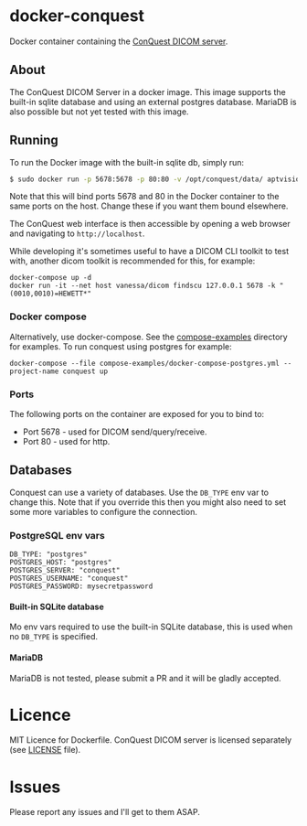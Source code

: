# docker-conquest
Docker container containing the [ConQuest DICOM server]. 

[ConQuest DICOM server]: <https://ingenium.home.xs4all.nl/dicom.html>

## About
The ConQuest DICOM Server in a docker image. This image supports the built-in sqlite database and 
using an external postgres database. MariaDB is also possible but not yet tested with this image.

## Running
To run the Docker image with the built-in sqlite db, simply run:
```sh
$ sudo docker run -p 5678:5678 -p 80:80 -v /opt/conquest/data/ aptvision/conquest-server
```
Note that this will bind ports 5678 and 80 in the Docker container to the same ports on the host.  Change these if you want them bound elsewhere.

The ConQuest web interface is then accessible by opening a web browser and navigating to `http://localhost`.

While developing it's sometimes useful to have a DICOM CLI toolkit to test with, another dicom
toolkit is recommended for this, for example:

```
docker-compose up -d
docker run -it --net host vanessa/dicom findscu 127.0.0.1 5678 -k "(0010,0010)=HEWETT*"
```

### Docker compose

Alternatively, use docker-compose. See the [compose-examples](compose-examples) directory for examples. To run
conquest using postgres for example:

    docker-compose --file compose-examples/docker-compose-postgres.yml --project-name conquest up 

### Ports
The following ports on the container are exposed for you to bind to: 
  - Port 5678 - used for DICOM send/query/receive.
  - Port 80 - used for http.

## Databases

Conquest can use a variety of databases. Use the `DB_TYPE` env var to change this. Note that if you
override this then you might also need to set some more variables to configure the connection.

### PostgreSQL env vars
    
    DB_TYPE: "postgres"
    POSTGRES_HOST: "postgres"
    POSTGRES_SERVER: "conquest"
    POSTGRES_USERNAME: "conquest"
    POSTGRES_PASSWORD: mysecretpassword

#### Built-in SQLite database

Mo env vars required to use the built-in SQLite database, this is used when no `DB_TYPE` is specified.
    
#### MariaDB

MariaDB is not tested, please submit a PR and it will be gladly accepted.

# Licence
MIT Licence for Dockerfile.
ConQuest DICOM server is licensed separately (see [LICENSE] file).

[LICENSE]: <https://github.com/aptvision/docker-conquest/blob/master/LICENSE>

# Issues
Please report any issues and I'll get to them ASAP.


